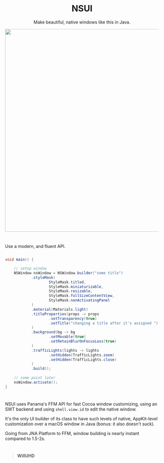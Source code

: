 <div align="center">

# NSUI

Make beautiful, native windows like this in Java.

<img width="1108" height="662" alt="image" src="https://github.com/user-attachments/assets/dc1a350c-9550-42ef-9b39-e2cff0e39e7c" />

<div align="left">

# 

Use a modern, and fluent API. 

```java

void main() {

    // setup window
    NSWindow nsWindow = NSWindow.builder("some title")
            .styleMask(
                    StyleMask.titled,
                    StyleMask.miniaturizable,
                    StyleMask.resizable,
                    StyleMask.fullSizeContentView,
                    StyleMask.nonActivatingPanel
            )
            .material(Materials.light)
            .titleProperties(props -> props
                    .setTransparency(true)
                    .setTitle("changing a title after it's assigned ")
            )
            .background(bg -> bg
                    .setMovable(true)
                    .setRetainBlurOnFocusLoss(true)
            )
            .trafficLights(lights -> lights
                    .setHidden(TrafficLights.zoom)
                    .setHidden(TrafficLights.close)
            )
            .build();
    
    // some point later
    nsWindow.activate();
}

```

# 

NSUI uses Panama's FFM API for fast Cocoa window customizing, using an SWT backend and using `shell.view.id` to edit the native window. 

It's the only UI builder of its class to have such levels of native, AppKit-level customization over a macOS window in Java (bonus: it also doesn't suck).

Going from JNA Platform to FFM, window building is nearly instant compared to 1.5-2s.

# 

> **WillUHD**

